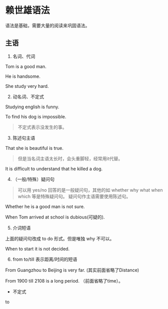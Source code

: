 # 赖世雄语法

语法是基础，需要大量的阅读来巩固语法。

## 主语

1. 名词、代词

Tom is a good man.

He is handsome.

She study very hard.

2. 动名词、不定式

Studying english is funny.

To find his dog is impossible.

> 不定式表示没发生的事。

3. 陈述句主语

That she is beautiful is true.

>但是当名词主语太长时，会头重脚轻，经常用it代替。

It is difficult to understand that he killed a dog.

4. （一般/特殊）疑问句

> 可以用 yes/no 回答的是一般疑问句，其他的如 whether why what when which 等是特殊疑问句。
> 疑问句作主语需要使用陈述句。

Whether he is a good man is not sure.

When Tom arrived at school is dubious(可疑的).

5. 介词短语

上面的疑问句改成 to do 形式。但是唯独 why 不可以。

When to start it is not decided.

6. from to/till 表示距离/时间的短语

From Guangzhou to Beijing is very far. (其实前面省略了Distance)

From 1900 till 2108 is a long period. （前面省略了time）。

- 不定式

to

